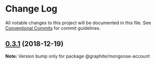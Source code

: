 # Change Log

All notable changes to this project will be documented in this file.
See [Conventional Commits](https://conventionalcommits.org) for commit guidelines.

## [0.3.1](https://github.com/graphitejs/graphitejs/compare/v0.3.0...v0.3.1) (2018-12-19)

**Note:** Version bump only for package @graphite/mongoose-account
